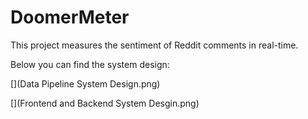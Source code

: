 # DoomerMeter

This project measures the sentiment of Reddit comments in real-time.

Below you can find the system design:

[](Data Pipeline System Design.png)

[](Frontend and Backend System Desgin.png)